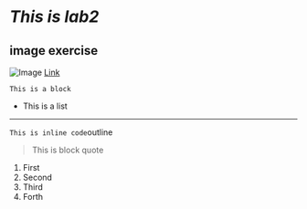 # *This is lab2*


## **image exercise**
![Image](https://ucsdnews.ucsd.edu/news_uploads/210115-Geisel-139DSC_7412-UCSanDiego-ErikJepsen.jpg)
[Link](https://www.bilibili.com/)

```
This is a block
```
* This is a list

---

`This is inline code`outline

> This is block quote

1. First
2. Second
3. Third
4. Forth

